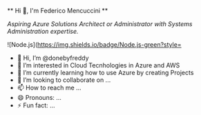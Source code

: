 ** Hi 👋, I'm Federico Mencuccini **

*Aspiring Azure Solutions Architect or Administrator with Systems Administration expertise.*

![Node.js](https://img.shields.io/badge/Node.js-green?style=





- 👋 Hi, I’m @donebyfreddy
- 👀 I’m interested in Cloud Tecnhologies in Azure and AWS
- 🌱 I’m currently learning how to use Azure by creating Projects
- 💞️ I’m looking to collaborate on ...
- 📫 How to reach me ...
- 😄 Pronouns: ...
- ⚡ Fun fact: ...

<!---
donebyfreddy/donebyfreddy is a ✨ special ✨ repository because its `README.md` (this file) appears on your GitHub profile.
You can click the Preview link to take a look at your changes.
--->
